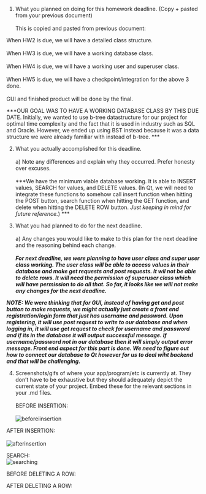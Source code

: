 1) What you planned on doing for this homework deadline. (Copy + pasted from your previous document)<br />  
This is copied and pasted from previous document: <br />  

When HW2 is due, we will have a detailed class structure.<br />  
When HW3 is due, we will have a working database class.<br />  
When HW4 is due, we will have a working user and superuser class.<br />  
When HW5 is due, we will have a checkpoint/integration for the above 3 done.<br />  
GUI and finished product will be done by the final.<br />  

***OUR GOAL WAS TO HAVE A WORKING DATABASE CLASS BY THIS DUE DATE. Initially, we wanted to use b-tree datastructure for our project for optimal time complexity and the fact that it is used in industry such as SQL and Oracle. However, we ended up using BST instead because it was a data structure we were already familiar with instead of b-tree. ***<br />  

2) What you actually accomplished for this deadline. <br />  
a) Note any differences and explain why they occurred. Prefer honesty over excuses.<br />  
***We have the minimum viable database working. It is able to INSERT values, SEARCH for values, and DELETE values. (In Qt, we will need to integrate these functions to somehow call insert function when hitting the POST button, search function when hitting the GET function, and delete when hitting the DELETE ROW button. *Just keeping in mind for future reference.*) ***

3) What you had planned to do for the next deadline.<br />  
a) Any changes you would like to make to this plan for the next deadline and the
reasoning behind each change.<br />  
***For next deadline, we were planning to have user class and super user class working. The user class will be able to access values in their database and make get requests and post requests. It wil not be able to delete rows. It will need the permission of superuser class which will have permission to do all that. So far, it looks like we will not make any changes for the next deadline.***

***NOTE: We were thinking that for GUI, instead of having get and post button to make requests, we might actually just create a front end registration/login form that just has username and password. Upon registering, it will use post request to write to our database and when logging in, it will use get request to check for username and password and if its in the database it will output successful message. If username/password not in our database then it will simply output error message. Front end aspect for this part is done.  We need to figure out how to connect our database to Qt however for us to deal wiht backend and that will be challenging.*** 

4) Screenshots/gifs of where your app/program/etc is currently at. They don’t have to be exhaustive but they should adequately depict the current state of your project. Embed these for the relevant sections in your .md files. <br />  
BEFORE INSERTION:<br />  
![beforeiinsertion](https://user-images.githubusercontent.com/37274998/97068794-0cd5b600-1588-11eb-8eea-126566373f66.PNG)



AFTER INSERTION:<br />  
![afterinsertion](https://user-images.githubusercontent.com/37274998/97068918-0dbb1780-1589-11eb-965a-0853663e1809.PNG)



SEARCH:<br />
![searching](https://user-images.githubusercontent.com/37274998/97068991-e6187f00-1589-11eb-8e36-45ee5bffd01f.PNG)


BEFORE DELETING A ROW:<br />  

AFTER DELETING A ROW:<br />  





